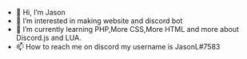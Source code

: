 - 👋 Hi, I’m Jason
- 👀 I’m interested in making website and discord bot
- 🌱 I’m currently learning PHP,More CSS,More HTML and more about Discord.js and LUA.
- 📫 How to reach me on discord my username is JasonL#7583

<!---
JasonLsd/JasonLsd is a ✨ special ✨ repository because its `README.md` (this file) appears on your GitHub profile.
You can click the Preview link to take a look at your changes.
--->
